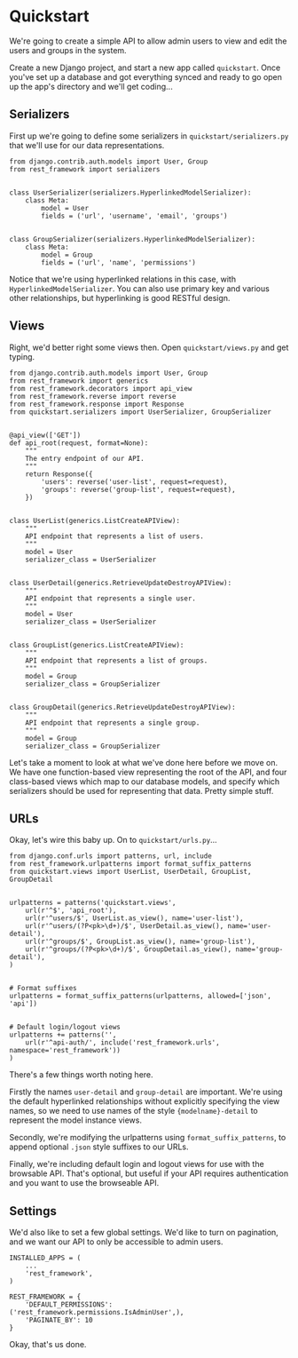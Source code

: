 # Quickstart

We're going to create a simple API to allow admin users to view and edit the users and groups in the system.

Create a new Django project, and start a new app called `quickstart`.  Once you've set up a database and got everything synced and ready to go open up the app's directory and we'll get coding...

## Serializers

First up we're going to define some serializers in `quickstart/serializers.py` that we'll use for our data representations.

    from django.contrib.auth.models import User, Group
    from rest_framework import serializers
    
    
    class UserSerializer(serializers.HyperlinkedModelSerializer):
        class Meta:
            model = User
            fields = ('url', 'username', 'email', 'groups')
    
    
    class GroupSerializer(serializers.HyperlinkedModelSerializer):
        class Meta:
            model = Group
            fields = ('url', 'name', 'permissions')

Notice that we're using hyperlinked relations in this case, with `HyperlinkedModelSerializer`.  You can also use primary key and various other relationships, but hyperlinking is good RESTful design.

## Views

Right, we'd better right some views then.  Open `quickstart/views.py` and get typing.

    from django.contrib.auth.models import User, Group
    from rest_framework import generics
    from rest_framework.decorators import api_view
    from rest_framework.reverse import reverse
    from rest_framework.response import Response
    from quickstart.serializers import UserSerializer, GroupSerializer
    
    
    @api_view(['GET'])
    def api_root(request, format=None):
        """
        The entry endpoint of our API.
        """
        return Response({
            'users': reverse('user-list', request=request),
            'groups': reverse('group-list', request=request),
        })
    
    
    class UserList(generics.ListCreateAPIView):
        """
        API endpoint that represents a list of users.
        """
        model = User
        serializer_class = UserSerializer
    
    
    class UserDetail(generics.RetrieveUpdateDestroyAPIView):
        """
        API endpoint that represents a single user.
        """
        model = User
        serializer_class = UserSerializer
    
    
    class GroupList(generics.ListCreateAPIView):
        """
        API endpoint that represents a list of groups.
        """
        model = Group
        serializer_class = GroupSerializer
    
    
    class GroupDetail(generics.RetrieveUpdateDestroyAPIView):
        """
        API endpoint that represents a single group.
        """
        model = Group
        serializer_class = GroupSerializer

Let's take a moment to look at what we've done here before we move on.  We have one function-based view representing the root of the API, and four class-based views which map to our database models, and specify which serializers should be used for representing that data.  Pretty simple stuff.

## URLs

Okay, let's wire this baby up.  On to `quickstart/urls.py`...

    from django.conf.urls import patterns, url, include
    from rest_framework.urlpatterns import format_suffix_patterns
    from quickstart.views import UserList, UserDetail, GroupList, GroupDetail
    

    urlpatterns = patterns('quickstart.views',
        url(r'^$', 'api_root'),
        url(r'^users/$', UserList.as_view(), name='user-list'),
        url(r'^users/(?P<pk>\d+)/$', UserDetail.as_view(), name='user-detail'),
        url(r'^groups/$', GroupList.as_view(), name='group-list'),
        url(r'^groups/(?P<pk>\d+)/$', GroupDetail.as_view(), name='group-detail'),
    )

    
    # Format suffixes
    urlpatterns = format_suffix_patterns(urlpatterns, allowed=['json', 'api'])


    # Default login/logout views
    urlpatterns += patterns('',
        url(r'^api-auth/', include('rest_framework.urls', namespace='rest_framework'))
    )

There's a few things worth noting here.

Firstly the names `user-detail` and `group-detail` are important.  We're using the default hyperlinked relationships without explicitly specifying the view names, so we need to use names of the style `{modelname}-detail` to represent the model instance views.

Secondly, we're modifying the urlpatterns using `format_suffix_patterns`, to append optional `.json` style suffixes to our URLs.

Finally, we're including default login and logout views for use with the browsable API.  That's optional, but useful if your API requires authentication and you want to use the browseable API.

## Settings

We'd also like to set a few global settings.  We'd like to turn on pagination, and we want our API to only be accessible to admin users.

    INSTALLED_APPS = (
        ...
        'rest_framework',
    )

    REST_FRAMEWORK = {
        'DEFAULT_PERMISSIONS': ('rest_framework.permissions.IsAdminUser',),
        'PAGINATE_BY': 10
    }

Okay, that's us done.
